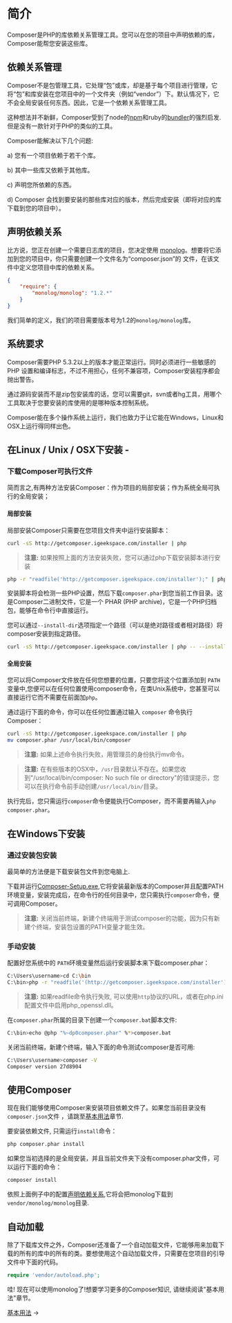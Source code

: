 # 简介

Composer是PHP的库依赖关系管理工具。您可以在您的项目中声明依赖的库，Composer能帮您安装这些库。

## 依赖关系管理

Composer不是包管理工具，它处理“包”或库，却是基于每个项目进行管理，它将“包”和库安装在您项目中的一个文件夹（例如“vendor”）下。默认情况下，它不会全局安装任何东西。因此，它是一个依赖关系管理工具。

这种想法并不新鲜，Composer受到了node的[npm](http://npmjs.org/)和ruby的[bundler](http://gembundler.com/)的强烈启发.但是没有一款针对于PHP的类似的工具。

Composer能解决以下几个问题:

a) 您有一个项目依赖于若干个库。

b) 其中一些库又依赖于其他库。

c) 声明您所依赖的东西。

d) Composer 会找到要安装的那些库对应的版本，然后完成安装（即将对应的库下载到您的项目中）。

## 声明依赖关系

比方说，您正在创建一个需要日志库的项目，您决定使用 [monolog](https://github.com/Seldaek/monolog)。想要将它添加到您的项目中，你只需要创建一个文件名为“composer.json”的 文件，在该文件中定义您项目中库的依赖关系。

```json
{
    "require": {
        "monolog/monolog": "1.2.*"
    }
}
```

我们简单的定义，我们的项目需要版本号为1.2的`monolog/monolog`库。

## 系统要求

Composer需要PHP 5.3.2以上的版本才能正常运行。同时必须进行一些敏感的 PHP 设置和编译标志，不过不用担心，任何不兼容项，Composer安装程序都会抛出警告。

通过源码安装而不是zip包安装库的话，您可以需要git，svn或者hg工具，用哪个工具取决于您要安装的库使用的是哪种版本控制系统。

Composer能在多个操作系统上运行，我们也致力于让它能在Windows，Linux和OSX上运行得同样出色。

## 在Linux / Unix / OSX下安装 -

### 下载Composer可执行文件

简而言之,有两种方法安装Composer：作为项目的局部安装；作为系统全局可执行的全局安装；

#### 局部安装

局部安装Composer只需要在您项目文件夹中运行安装脚本：

```sh
curl -sS http://getcomposer.igeekspace.com/installer | php
```

> **注意:** 如果按照上面的方法安装失败，您可以通过php下载安装脚本进行安装

```sh
php -r "readfile('http://getcomposer.igeekspace.com/installer');" | php
```

安装脚本将会检测一些PHP设置，然后下载`composer.phar`到您当前工作目录。这是Composer二进制文件，它是一个 PHAR (PHP archive)，它是一个PHP归档包，能够在命令行中直接运行。

您可以通过`--install-dir`选项指定一个路径（可以是绝对路径或者相对路径）将composer安装到指定路径。

```sh
curl -sS http://getcomposer.igeekspace.com/installer | php -- --install-dir=bin
```

#### 全局安装

您可以将Composer文件放在任何您想要的位置，只要您将这个位置添加到 `PATH`变量中,您便可以在任何位置使用composer命令，在类Unix系统中，您甚至可以直接运行它而不需要在前面加`php`。

通过运行下面的命令，你可以在任何位置通过输入 `composer` 命令执行Composer：

```sh
curl -sS http://getcomposer.igeekspace.com/installer | php
mv composer.phar /usr/local/bin/composer
```

> **注意:** 如果上述命令执行失败，用管理员的身份执行mv命令。

> **注意:** 在有些版本的OSX中，`/usr`目录默认不存在。如果您收到"/usr/local/bin/composer: No such file or directory"的错误提示，您可以在执行命令前手动创建`/usr/local/bin/`目录。

执行完后，您只需运行`composer`命令便能执行Composer，而不需要再输入`php composer.phar`。

## 在Windows下安装

### 通过安装包安装

最简单的方法便是下载安装包文件到您电脑上.

下载并运行[Composer-Setup.exe](http://getcomposer.igeekspace.com/Composer-Setup.exe),它将安装最新版本的Composer并且配置PATH环境变量，安装完成后，在命令行的任何目录中，您只需执行`composer`命令，便可调用Composer。

> **注意:** 关闭当前终端，新建个终端用于测试composer的功能，因为只有新建个终端，安装包设置的PATH变量才能生效。
### 手动安装

配置好您系统中的 `PATH`环境变量然后运行安装脚本来下载composer.phar：

```sh
C:\Users\username>cd C:\bin
C:\bin>php -r "readfile('(http://getcomposer.igeekspace.com/installer');" | php
```

> **注意:** 如果readfile命令执行失败, 可以使用`http`协议的URL，或者在php.ini配置文件中启用php_openssl.dll。

在`composer.phar`所属的目录下创建一个`composer.bat`脚本文件:

```sh
C:\bin>echo @php "%~dp0composer.phar" %*>composer.bat
```

关闭当前终端，新建个终端，输入下面的命令测试composer是否可用:

```sh
C:\Users\username>composer -V
Composer version 27d8904
```

## 使用Composer

现在我们能够使用Composer来安装项目依赖文件了。如果您当前目录没有`composer.json`文件 ，请跳至[基本用法](01-basic-usage.md)章节.

要安装依赖文件, 只需运行`install`命令：

```sh
php composer.phar install
```

如果您当初选择的是全局安装，并且当前文件夹下没有composer.phar文件，可以运行下面的命令：

```sh
composer install
```

依照上面例子中的配置[声明依赖关系](#声明依赖关系),它将会把monolog下载到`vendor/monolog/monolog`目录.

## 自动加载

除了下载库文件之外，Composer还准备了一个自动加载文件，它能够用来加载下载的所有的库中的所有的类。要想使用这个自动加载文件，只需要在您项目的引导文件中下面的代码。

```php
require 'vendor/autoload.php';
```

哇! 现在可以使用monolog了!想要学习更多的Composer知识, 请继续阅读"基本用法"章节。

[基本用法](01-basic-usage.md) &rarr;
